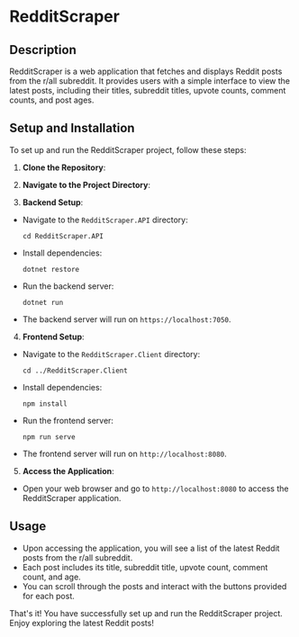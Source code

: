 # RedditScraper

## Description
RedditScraper is a web application that fetches and displays Reddit posts from the r/all subreddit. It provides users with a simple interface to view the latest posts, including their titles, subreddit titles, upvote counts, comment counts, and post ages.

## Setup and Installation
To set up and run the RedditScraper project, follow these steps:

1. **Clone the Repository**: 


2. **Navigate to the Project Directory**:

3. **Backend Setup**:
- Navigate to the `RedditScraper.API` directory:
  ```
  cd RedditScraper.API
  ```
- Install dependencies:
  ```
  dotnet restore
  ```
- Run the backend server:
  ```
  dotnet run
  ```
- The backend server will run on `https://localhost:7050`.
4. **Frontend Setup**:
- Navigate to the `RedditScraper.Client` directory:
  ```
  cd ../RedditScraper.Client
  ```
- Install dependencies:
  ```
  npm install
  ```
- Run the frontend server:
  ```
  npm run serve
  ```
- The frontend server will run on `http://localhost:8080`.
5. **Access the Application**:
- Open your web browser and go to `http://localhost:8080` to access the RedditScraper application.

## Usage
- Upon accessing the application, you will see a list of the latest Reddit posts from the r/all subreddit.
- Each post includes its title, subreddit title, upvote count, comment count, and age.
- You can scroll through the posts and interact with the buttons provided for each post.

That's it! You have successfully set up and run the RedditScraper project. Enjoy exploring the latest Reddit posts!
